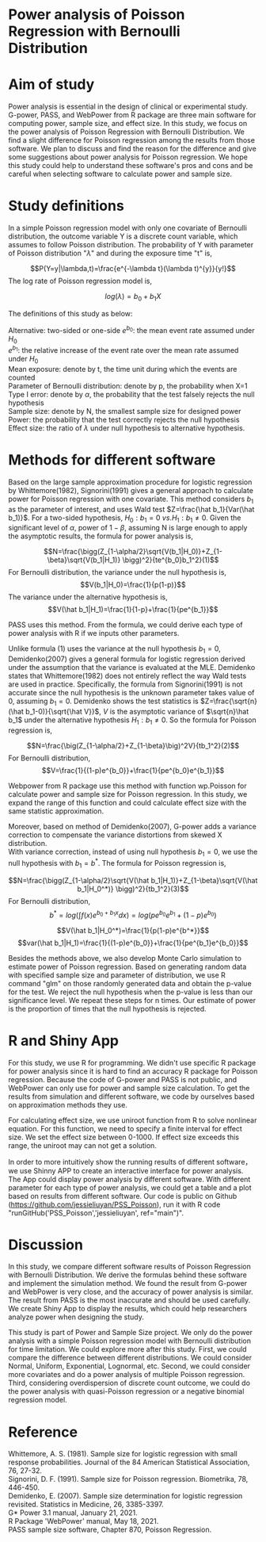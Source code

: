 # Power analysis of Poisson Regression with Bernoulli Distribution
  
# Aim of study

Power analysis is essential in the design of clinical or experimental study. G-power, PASS, and WebPower from R package are three main software for computing power, sample size, and effect size. In this study, we focus on the power analysis of Poisson Regression with Bernoulli Distribution. We find a slight difference for Poisson regression among the results from those software. We plan to discuss and find the reason for the difference and give some suggestions about power analysis for Poisson regression. We hope this study could help to understand these software's pros and cons and be careful when selecting software to calculate power and sample size. 

# Study definitions

In a simple Poisson regression model with only one covariate of Bernoulli distribution, the outcome variable Y is a discrete count variable, which assumes to follow Poisson distribution. The probability of Y with parameter of Poisson distribution "$\lambda$" and during the exposure time "t" is,    

$$P(Y=y|\lambda,t)=\frac{e^{-\lambda t}(\lambda t)^{y}}{y!}$$
The log rate of Poisson regression model is, 

$$log(\lambda)=b_0+b_1X$$

The definitions of this study as below:

Alternative: two-sided or one-side
$e^{b_0}$: the mean event rate assumed under $H_0$  
$e^{b_1}$: the relative increase of the event rate over the mean rate assumed under $H_0$  
Mean exposure: denote by t, the time unit during which the events are counted  
Parameter of Bernoulli distribution: denote by p, the probability when X=1  
Type I error: denote by $\alpha$, the probability that the test falsely rejects the null hypothesis  
Sample size: denote by N, the smallest sample size for designed power
Power: the probability that the test correctly rejects the null hypothesis
Effect size: the ratio of $\lambda$ under null hypothesis to alternative hypothesis.


# Methods for different software 

Based on the large sample approximation procedure for logistic regression by Whittemore(1982), Signorini(1991) gives a general approach to calculate power for Poisson regression with one covariate. This method considers $b_1$ as the parameter of interest, and uses Wald test $Z=\frac{\hat b_1}{Var(\hat b_1)}$. For a two-sided hypothesis, $H_0: b_1=0 \  vs. H_1: b_1\neq0$. Given the significant level of $\alpha$, power of $1-\beta$, assuming N is large enough to apply the asymptotic results, the formula for power analysis is,

$$N=\frac{\bigg(Z_{1-\alpha/2}\sqrt{V(b_1|H_0)}+Z_{1-\beta}\sqrt{V(b_1|H_1)} \bigg)^2}{te^{b_0}b_1^2}(1)$$
For Bernoulli distribution, the variance under the null hypothesis is,  
$$V(b_1|H_0)=\frac{1}{p(1-p)}$$
The variance under the alternative hypothesis is,  
$$V(\hat b_1|H_1)=\frac{1}{1-p}+\frac{1}{pe^{b_1}}$$

PASS uses this method. From the formula, we could derive each type of power analysis with R if we inputs other parameters. 

Unlike formula (1) uses the variance at the null hypothesis $b_1=0$, Demidenko(2007) gives a general formula for logistic regression derived under the assumption that the variance is evaluated at the MLE. Demidenko states that Whittemore(1982) does not entirely reflect the way Wald tests are used in practice. Specifically, the formula from Signorini(1991) is not accurate since the null hypothesis is the unknown parameter takes value of 0, assuming $b_1=0$. Demidenko shows the test statistics is $Z=\frac{\sqrt{n}(\hat b_1-0)}{\sqrt{\hat V}}$, $V$ is the asymptotic variance of $\sqrt{n}\hat b_1$ under the alternative hypothesis $H_1: b_1 \neq0$. So the formula for Poisson regression is,

$$N=\frac{\big(Z_{1-\alpha/2}+Z_{1-\beta}\big)^2V}{tb_1^2}(2)$$
For Bernoulli distribution, 
$$V=\frac{1}{(1-p)e^{b_0}}+\frac{1}{pe^{b_0}e^{b_1}}$$

Webpower from R package use this method with function wp.Poisson for calculate power and sample size for Poisson regression. In this study, we expand the range of this function and could calculate effect size with the same statistic approximation.   

Moreover, based on method of Demidenko(2007), G-power adds a variance correction to compensate the variance distortions from skewed X distribution.   
With variance correction, instead of using null hypothesis $b_1=0$, we use the null hypothesis with $b_1=b^*$. The formula for Poisson regression is, 

$$N=\frac{\bigg(Z_{1-\alpha/2}\sqrt{V(\hat 
b_1|H_1)}+Z_{1-\beta}\sqrt{V(\hat b_1|H_0^*)} \bigg)^2}{tb_1^2}(3)$$
For Bernoulli distribution,
$$b^*=log(\int f(x)e^{b_0+b_1x}dx)=log(pe^{b_0}e^{b_1}+(1-p)e^{b_0})$$

$$V(\hat b_1|H_0^*)=\frac{1}{p(1-p)e^{b^*}}$$
$$var(\hat b_1|H_1)=\frac{1}{(1-p)e^{b_0}}+\frac{1}{pe^{b_1}e^{b_0}}$$

Besides the methods above, we also develop Monte Carlo simulation to estimate power of Poisson regression. Based on generating random data with specified sample size and parameter of distribution, we use R command "glm" on those randomly generated data and obtain the p-value for the test. We reject the null hypothesis when the p-value is less than our significance level. We repeat these steps for n times. Our estimate of power is the proportion of times that the null hypothesis is rejected. 


# R and Shiny App

For this study, we use R for programming. We didn't use specific R package for power analysis since it is hard to find an accuracy R package for Poisson regression. Because the code of G-power and PASS is not public, and WebPower can only use for power and sample size calculation. To get the results from simulation and different software, we code by ourselves based on approximation methods they use. 

For calculating effect size, we use uniroot function from R to solve nonlinear equation. For this function, we need to specify a finite interval for effect size. We set the effect size between 0-1000. If effect size exceeds this range, the uniroot may can not get a solution.  

In order to more intuitively show the running results of different software，we use Shinny APP to create an interactive interface for power analysis. The App could display power analysis by different software. With different parameter for each type of power analysis, we could get a table and a plot based on results from different software. Our code is public on Github (https://github.com/jessieliuyan/PSS_Poisson), run it with R code "runGitHub('PSS_Poisson','jessieliuyan', ref="main")".  

# Discussion  
In this study, we compare different software results of Poisson Regression with Bernoulli Distribution. We derive the formulas behind these software and implement the simulation method. We found the result from G-power and WebPower is very close, and the accuracy of power analysis is similar. The result from PASS is the most inaccurate and should be used carefully. We create Shiny App to display the results, which could help researchers analyze power when designing the study. 

This study is part of Power and Sample Size project. We only do the power analysis with a simple Poisson regression model with Bernoulli distribution for time limitation. We could explore more after this study. First, we could compare the difference between different distributions. We could consider Normal, Uniform, Exponential, Lognormal, etc. Second, we could consider more covariates and do a power analysis of multiple Poisson regression. Third, considering overdispersion of discrete count outcome, we could do the power analysis with quasi-Poisson regression or a negative binomial regression model. 

# Reference
Whittemore, A. S. (1981). Sample size for logistic regression with small response probabilities. Journal of the 84 American Statistical Association, 76, 27-32.    
Signorini, D. F. (1991). Sample size for Poisson regression.
Biometrika, 78, 446-450.    
Demidenko, E. (2007). Sample size determination for logistic regression revisited. Statistics in Medicine, 26, 3385-3397.  
G* Power 3.1 manual, January 21, 2021.  
R Package 'WebPower' manual, May 18, 2021.  
PASS sample size software, Chapter 870, Poisson Regression.  



